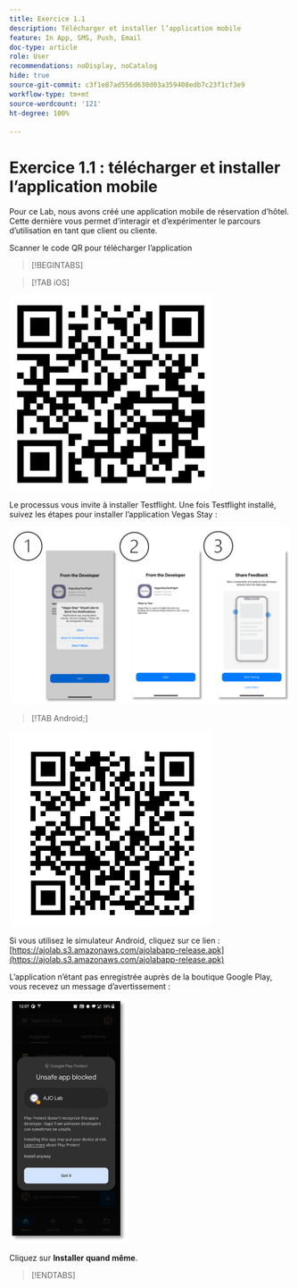 ```yaml
---
title: Exercice 1.1
description: Télécharger et installer l’application mobile
feature: In App, SMS, Push, Email
doc-type: article
role: User
recommendations: noDisplay, noCatalog
hide: true
source-git-commit: c3f1e87ad556d630d03a359408edb7c23f1cf3e9
workflow-type: tm+mt
source-wordcount: '121'
ht-degree: 100%

---
```



# Exercice 1.1 : télécharger et installer l’application mobile

Pour ce Lab, nous avons créé une application mobile de réservation d’hôtel. Cette dernière vous permet d’interagir et d’expérimenter le parcours d’utilisation en tant que client ou cliente.

Scanner le code QR pour télécharger l’application

>[!BEGINTABS]

>[!TAB iOS]

![Code QR pour iOS.](/help/assets/lab731-ios-qr-code.png)

Le processus vous invite à installer Testflight. Une fois Testflight installé, suivez les étapes pour installer l’application Vegas Stay :

![Étapes d’installation d’iOS.](/help/assets/lab731-install-ios.png)

>[!TAB Android;]

![Code QR pour Android.](/help/assets/lab731-android-qr-code.png)

Si vous utilisez le simulateur Android, cliquez sur ce lien : [https://ajolab.s3.amazonaws.com/ajolabapp-release.apk](https://ajolab.s3.amazonaws.com/ajolabapp-release.apk)

L’application n’étant pas enregistrée auprès de la boutique Google Play, vous recevez un message d’avertissement :

![Écran d’avertissement Android.](/help/assets/lab731-install-android.png)

Cliquez sur **Installer quand même**.

>[!ENDTABS]
